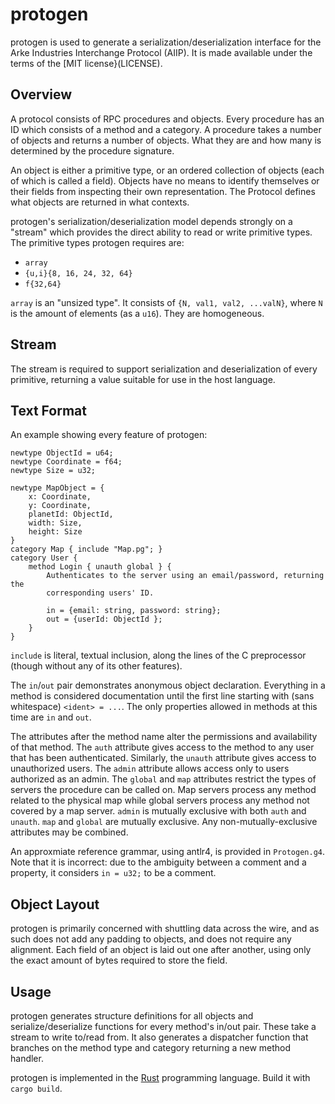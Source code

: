 protogen
========

protogen is used to generate a serialization/deserialization interface for the
Arke Industries Interchange Protocol (AIIP). It is made available under the
terms of the [MIT license}(LICENSE).

Overview
--------

A protocol consists of RPC procedures and objects. Every procedure has an ID
which consists of a method and a category. A procedure takes a number of
objects and returns a number of objects. What they are and how many is
determined by the procedure signature.

An object is either a primitive type, or an ordered collection of objects
(each of which is called a field).  Objects have no means to identify
themselves or their fields from inspecting their own representation. The
Protocol defines what objects are returned in what contexts.

protogen's serialization/deserialization model depends strongly on a "stream"
which provides the direct ability to read or write primitive types. The
primitive types protogen requires are:

- `array`
- `{u,i}{8, 16, 24, 32, 64}`
- `f{32,64}`

`array` is an "unsized type". It consists of `{N, val1, val2, ...valN}`, where
`N` is the amount of elements (as a `u16`). They are homogeneous.

Stream
------

The stream is required to support serialization and deserialization of every
primitive, returning a value suitable for use in the host language.

Text Format
-----------

An example showing every feature of protogen:

```
newtype ObjectId = u64;
newtype Coordinate = f64;
newtype Size = u32;

newtype MapObject = {
	x: Coordinate,
	y: Coordinate,
	planetId: ObjectId,
	width: Size,
	height: Size
}
category Map { include "Map.pg"; }
category User {
	method Login { unauth global } {
        Authenticates to the server using an email/password, returning the
        corresponding users' ID.

		in = {email: string, password: string};
		out = {userId: ObjectId };
	}
}
```

`include` is literal, textual inclusion, along the lines of the C preprocessor
(though without any of its other features).

The `in`/`out` pair demonstrates anonymous object declaration. Everything in a
method is considered documentation until the first line starting with (sans
whitespace) `<ident> = ...`. The only properties allowed in methods at this
time are `in` and `out`.

The attributes after the method name alter the permissions and availability of
that method. The `auth` attribute gives access to the method to any user that
has been authenticated. Similarly, the `unauth` attribute gives access to
unauthorized users. The `admin` attribute allows access only to users authorized
as an admin. The `global` and `map` attributes restrict the types of servers the
procedure can be called on. Map servers process any method related to the
physical map while global servers process any method not covered by a map
server. `admin` is mutually exclusive with both `auth` and `unauth`. `map` and
`global` are mutually exclusive. Any non-mutually-exclusive attributes may be
combined.

An approxmiate reference grammar, using antlr4, is provided in `Protogen.g4`.
Note that it is incorrect: due to the ambiguity between a comment and a
property, it considers `in = u32;` to be a comment.

Object Layout
-------------

protogen is primarily concerned with shuttling data across the wire, and as
such does not add any padding to objects, and does not require any alignment.
Each field of an object is laid out one after another, using only the exact
amount of bytes required to store the field.

Usage
-----

protogen generates structure definitions for all objects and
serialize/deserialize functions for every method's in/out pair. These take a
stream to write to/read from. It also generates a dispatcher function that
branches on the method type and category returning a new method handler.

protogen is implemented in the [Rust](http://rust-lang.org/) programming
language. Build it with `cargo build`.

